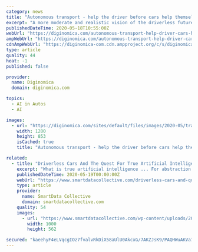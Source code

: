 ```yaml
---
category: news
title: "Autonomous transport - help the driver before cars help themselves"
excerpt: "A more moderate and realistic vision of the driverless future than we are used to, from Dell’s CTO of Automotive and AI."
publishedDateTime: 2020-05-18T10:55:00Z
webUrl: "https://diginomica.com/autonomous-transport-help-driver-cars-help-themselves"
ampWebUrl: "https://diginomica.com/autonomous-transport-help-driver-cars-help-themselves?amp"
cdnAmpWebUrl: "https://diginomica-com.cdn.ampproject.org/c/s/diginomica.com/autonomous-transport-help-driver-cars-help-themselves?amp"
type: article
quality: 44
heat: -1
published: false

provider:
  name: Diginomica
  domain: diginomica.com

topics:
  - AI in Autos
  - AI

images:
  - url: "https://diginomica.com/sites/default/files/images/2020-05/traffic-332857_1280.jpg"
    width: 1280
    height: 853
    isCached: true
    title: "Autonomous transport - help the driver before cars help themselves"

related:
  - title: "Driverless Cars And The Quest For True Artificial Intelligence"
    excerpt: "What is true artificial intelligence ... For abstraction and true intelligence to be possible, a mind has to be able to remove itself from itself. Autonomous driverless cars are the most important and fundamental piece of the true AI puzzle moving forward ..."
    publishedDateTime: 2020-05-19T00:00:00Z
    webUrl: "https://www.smartdatacollective.com/driverless-cars-and-quest-for-true-artificial-intelligence/"
    type: article
    provider:
      name: SmartData Collective
      domain: smartdatacollective.com
    quality: 54
    images:
      - url: "https://www.smartdatacollective.com/wp-content/uploads/2018/11/AI-and-driverless-cars.jpg"
        width: 1000
        height: 562

secured: "kaeehyF4eLVqcgIOz7fvalvRkDiX58aUlU0AkcxG/7AKZJsK9/PAQHWuAKVa7E59y7eNTaETVVp/qbfsDqUoXFS/gmpynfhfRUcnAQEUEDGQYbWvoiM+dztVp/Fx06M5Uemu9Vsh3vEMN6/Xgukjty82H7zV9lFJnq2SAFTS0zZzD4uQSWh4/bTLcU1j8X9vGHOBuhEbWgsF9ByKARRs55lEpQRP65q8Er16pwV7QZ+0UOHK4Cgk2Ue+rH/W6GTpipdEc0wQcrHLVr7+pPEMQNoLz1belbXmr0en0OqwLO6qaeSDc1AU8EnzPIpa9GAuIbKnSAWzbjZlcY9xtlE1VoAVvX+MjGII1vdW75eLjfIrYFIGnC9ttX9sN13tAAMZwdULNSU41xR8+SPq0HafO4kesaE9ekXeaVt3aiK54oa/9XCdjjDlipmtS1zaLaaVF9lnIWJWbhY1POILTZvzt539SNIjPuvCd4LfTdjSmkc=;q0YDbeHsrIqvJu/SDB1nRQ=="
---
```


